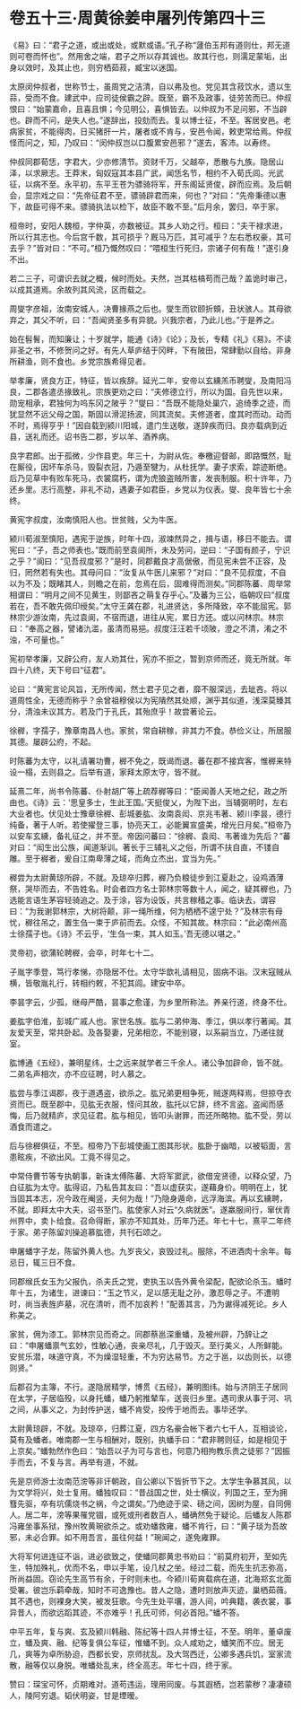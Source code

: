 # 卷五十三·周黄徐姜申屠列传第四十三

《易》曰：“君子之道，或出或处，或默或语。”孔子称“蘧伯玉邦有道则仕，邦无道则可卷而怀也”。然用舍之端，君子之所以存其诚也。故其行也，则濡足蒙垢，出身以效时，及其止也，则穷栖茹菽，臧宝以迷国。

太原闵仲叔者，世称节士，虽周党之洁清，自以弗及也。党见其含菽饮水，遗以生蒜，受而不食。建武中，应司徒侯霸之辟。既至，霸不及政事，徒劳苦而已。仲叔恨曰：“始蒙嘉命，且喜且惧；今见明公，喜惧皆去。以仲叔为不足问邪，不当辟也。辟而不问，是失人也。”遂辞出，投劾而去。复以博士征，不至。客居安邑。老病家贫，不能得肉，日买猪肝一片，屠者或不肯与，安邑令闻，敕吏常给焉。仲叔怪而问之，知，乃叹曰：“闵仲叔岂以口腹累安邑邪？”遂去，客沛。以寿终。

仲叔同郡荀恁，字君大，少亦修清节。资财千万，父越卒，悉散与九族。隐居山泽，以求厥志。王莽末，匈奴寇其本县广武，闻恁名节，相约不入荀氏闾。光武征，以病不至。永平初，东平王苍为骠骑将军，开东阁延贤俊，辟而应焉。及后朝会，显宗戏之曰：“先帝征君不至，骠骑辟君而来，何也？”对曰：“先帝秉德以惠下，故臣可得不来。骠骑执法以检下，故臣不敢不至。”后月余，罢归，卒于家。

桓帝时，安阳人魏桓，字仲英，亦数被征。其乡人劝之行。桓曰：“夫干禄求进，所以行其志也。今后宫千数，其可损乎？厩马万匹，其可减乎？左右悉权豪，其可去乎？”皆对曰：“不可。”桓乃慨然叹曰：“喂桓生行死归，宗诸子何有哉！”遂引身不出。

若二三子，可谓识去就之概，候时而处。夫然，岂其枯槁苟而己哉？盖诡时审己，以成其道焉。余故列其风流，区而载之。

周燮字彦祖，汝南安城人，决曹掾燕之后也。燮生而钦颐折頞，丑状骇人。其母欲弃之，其父不听，曰：“吾闻贤圣多有异貌。兴我宗者，乃此儿也。”于是养之。

始在髫鬌，而知廉让；十岁就学，能通《诗》《论》；及长，专精《礼》《易》。不读非圣之书，不修贺问之好。有先人草庐结于冈畔，下有陂田，常肆勤以自给。非身所耕渔，则不食也。乡党宗族希得见者。

举孝廉，贤良方正，特征，皆以疾辞。延光二年，安帝以玄纁羔币聘燮，及南阳冯良，二郡各遣丞掾致礼。宗族更劝之曰：“夫修德立行，所以为国。自先世以来，勋宠相承，君独何为呜东冈之陂乎？”燮曰：“吾既不能隐处巢穴，追绮季之迹，而犹显然不远父母之国，斯固以滑泥扬波，同其流矣。夫修道者，度其时而动。动而不时，焉得亨乎！”因自载到颍川阳城，遣门生送敬，遂辞疾而归。良亦载病到近县，送礼而还。诏书告二郡，岁以羊、酒养病。

良字君郎。出于孤微，少作县吏。年三十，为尉从佐。奉檄迎督邮，即路慨然，耻在厮役，因坏车杀马，毁裂衣冠，乃遁至犍为，从杜抚学。妻子求索，踪迹断绝。后乃见草中有败车死马，衣裳腐朽，谓为虎狼盗贼所害，发丧制服。积十许年，乃还乡里。志行高整，非礼不动，遇妻子如君臣，乡党以为仪表。燮、良年皆七十余终。

黄宪字叔度，汝南慎阳人也。世贫贱，父为牛医。

颍川荀淑至慎阳，遇宪于逆族，时年十四，淑竦然异之，揖与语，移日不能去。谓宪曰：“子，吾之师表也。”既而前至袁阆所，未及劳问，逆曰：“子国有颜子，宁识之乎？”阆曰：“见吾叔度邪？”是时，同郡戴良才高倨傲，而见宪未尝不正容，及归，罔然若有失也。其母问曰：“汝复从牛医儿来邪？”对曰：“良不见叔度，不自以为不及；既睹其人，则瞻之在前，忽焉在后，固难得而测矣。”同郡陈蕃、周举常相谓曰：“明月之间不见黄生，则鄙吝之萌复存乎心。”及蕃为三公，临朝叹曰“叔度若在，吾不敢先佩印绶矣。”太守王龚在郡，礼进贤达，多所降致，卒不能屈宪。郭林宗少游汝南，先过袁阆，不宿而退，进往从宪，累日方还。或以问林宗。林宗曰：“奉高之器，譬诸氿滥，虽清而易挹。叔度汪汪若千顷陂，澄之不清，淆之不浊，不可量也。”

宪初举孝廉，又辟公府，友人劝其仕，宪亦不拒之，暂到京师而还，竟无所就。年四十八终，天下号曰“征君”。

论曰：“黄宪言论风旨，无所传闻，然士君子见之者，靡不服深远，去玼吝。将以道周性全，无德而称乎？余曾祖穆侯以为宪隤然其处顺，渊乎其似道，浅深莫臻其分，清浊未议其方。若及门于孔氏，其殆庶乎！故尝著论云。

徐稺，字孺子，豫章南昌人也。家贫，常自耕稼，非其力不食。恭俭义让，所居服其德。屡辟公府，不起。

时陈蕃为太守，以礼请署功曹，稺不免之，既谒而退。蕃在郡不接宾客，惟稺来特设一榻，去则县之。后举有道，家拜太原太守，皆不就。

延熹二年，尚书令陈蕃、仆射胡广等上疏荐稺等曰：“臣闻善人天地之纪，政之所由也。《诗》云：‘思皇多士，生此王国。’天挺俊乂，为陛下出，当辅弼明时，左右大业者也。伏见处士豫章徐稺、彭城姜肱、汝南袁闳、京兆韦著、颍川李昙，德行纯备，著于人听。若使擢登三事，协亮天工，必能翼宣盛美，增光日月矣。”桓帝乃以安车玄纁，备礼征之，并不至。帝因问蕃曰：“徐稺、袁闳、韦著谁为先后？”蕃对曰：“闳生出公族，闻道渐训。著长于三辅礼义之俗，所谓不扶自直，不镂自雕。至于稺者，爰自江南卑薄之域，而角立杰出，宜当为先。”

稺尝为太尉黄琼所辟，不就。及琼卒归葬，稺乃负粮徒步到江夏赴之，设鸡酒薄祭，哭毕而去，不告姓名。时会者四方名士郭林宗等数十人，闻之，疑其稺也，乃选能言语生茅容轻骑追之。及于涂，容为设饭，共言稼穑之事。临诀去，谓容曰：“为我谢郭林宗，大树将颠，非一绳所维，何为栖栖不遑宁处？”及林宗有母忧，稺往吊之，置生刍一束于庐前而去。众怪，不知其故。林宗曰：“此必南州高士徐孺子也。《诗》不云乎，‘生刍一束，其人如玉。’吾无德以堪之。”

灵帝初，欲蒲轮聘稺，会卒，时年七十二。

子胤字季登，笃行孝悌，亦隐居不仕。太守华歆礼请相见，固病不诣。汉末寇贼从横，皆敬胤礼行，转相约敕，不犯其闾。建安中卒。

李昙字云，少孤，继母严酷，昙事之愈谨，为乡里所称法。养亲行道，终身不仕。

姜肱字伯淮，彭城广戚人也。家世名族。肱与二弟仲海、季江，俱以孝行著闻。其友爱天至，常共卧起。及各娶妻，兄弟相恋，不能别寝，以系嗣当立，乃递往就室。

肱博通《五经》，兼明星纬，士之远来就学者三千余人。诸公争加辟命，皆不就。二弟名声相次，亦不应征聘，时人慕之。

肱尝与季江谒郡，夜于道遇盗，欲杀之。肱兄弟更相争死，贼遂两释焉，但掠夺衣资而已。既至郡中，见肱无衣服，怪问其故，肱托以它辞，终不言盗。盗闻而感悔，后乃就精庐，求见征君。肱与相见，皆叩头谢罪，而还所略物。肱不受，劳以酒食而遣之。

后与徐稺俱征，不至。桓帝乃下彭城使画工图其形状。肱卧于幽暗，以被韬面，言患眩疾，不欲出风。工竟不得见之。

中常侍曹节等专执朝事，新诛太傅陈蕃、大将军窦武，欲借宠贤德，以释众望，乃白征肱为太守。肱得诏，乃私告其友曰：“吾以虚获实，遂藉身价。明明在上，犹当固其本志，况今政在阉竖，夫何为哉！”乃隐身遁命，远浮海滨。再以玄纁聘，不就。即拜太中大夫，诏书至门。肱使家人对云“久病就医”。遂羸服间行，窜伏青州界中，卖卜给食。召命得断，家亦不知其处，历年乃还。年七十七，熹平二年终于家。弟子陈留刘操追慕肱德，共刊石颂之。

申屠蟠字子龙，陈留外黄人也。九岁丧父，哀毁过礼。服除，不进酒肉十余年。每忌日，辄三日不食。

同郡缑氏女玉为父报仇，杀夫氏之党，吏执玉以告外黄令梁配，配欲论杀玉。蟠时年十五，为诸生，进谏曰：“玉之节义，足以感无耻之孙，激忍辱之子。不遭明时，尚当表旌庐墓，况在清听，而不加哀矜！”配善其言，乃为谳得减死论。乡人称美之。

家贫，佣为漆工。郭林宗见而奇之。同郡蔡邕深重蟠，及被州辟，乃辞让之曰：“申屠蟠禀气玄妙，性敏心通，丧亲尽礼，几于毁灭。至行美义，人所鲜能。安贫乐潜，味道守真，不为燥湿轻重，不为穷达易节。方之于邕，以齿则长，以德则贤。”

后郡召为主簿，不行。遂隐居精学，博贯《五经》，兼明图纬。始与济阴王子居同在太学，子居临殁，以身托蟠，蟠乃躬推辇车，送丧归乡里。遇司隶从事于河、巩之间，从事义之，为封传护送，蟠不肯受，投传于地而去。事毕还学。

太尉黄琼辟，不就。及琼卒，归葬江夏，四方名豪会帐下者六七千人，互相谈论，莫有及蟠者。唯南郡一生与相酬对，既别，执蟠手曰：“君非聘则征，如是相见于上京矣。”蟠勃然作色曰：“始吾以子为可与言也，何意乃相拘教乐贵之徒邪？”因振手而去，不复与言。再举有道，不就。

先是京师游士汝南范滂等非讦朝政，自公卿以下皆折节下之。太学生争慕其风，以为文学将兴，处士复用。蟠独叹曰：“昔战国之世，处士横议，列国之王，至为拥篲先驱，卒有坑儒烧书之祸，今之谓矣。”乃绝迹于梁、砀之间，因树为屋，自同佣人。居二年，滂等果罹党锢，或死或刑者数百人，蟠确然免于疑论。后蟠友人陈郡冯雍坐事系狱，豫州牧黄琬欲杀之。或劝蟠救雍，蟠不肯行，曰：“黄子琰为吾故邪，未必合罪。如不用吾言，虽往何益！”琬闻之，遂免雍罪。

大将军何进连征不诣，进必欲致之，使蟠同郡黄忠书劝曰：“前莫府初开，至如先生，特加殊礼，优而不名，申以手笔，设几杖之坐。经过二载，而先生抗志弥高，所尚益固。窃论先生高节有余，于时则未也。今颍川荀爽载病在道，北海郑玄北面受署。彼岂乐羁牵哉，知时不可逸豫也。昔人之隐，遭时则放声灭迹，巢栖茹薇。其不遇也，则裸身大笑，被发狂歌。今先生处平壤，游人间，吟典籍，袭衣裳，事异昔人，而欲远蹈其迹，不亦难乎！孔氏可师，何必首阳。”蟠不答。

中平五年，复与爽、玄及颍川韩融、陈纪等十四人并博士征，不至。明年，董卓废立，蟠及爽、融、纪等复俱公车征，惟蟠不到。众人咸劝之，蟠笑而不应。居无几，爽等为卓所胁迫，西都长安，京师扰乱。及大驾西迁，公卿多遇兵饥，室家流散，融等仅以身脱。唯蟠处乱末，终全高志。年七十四，终于家。

赞曰：琛宝可怀，贞期难对。道苟违运，理用同废。与其遐栖，岂若蒙秽？凄凄硕人，陵阿穷退。韬伏明姿，甘是堙暧。
